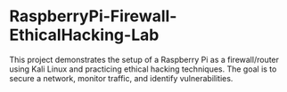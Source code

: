 # RaspberryPi-Firewall-EthicalHacking-Lab
This project demonstrates the setup of a Raspberry Pi as a firewall/router using Kali Linux and practicing ethical hacking techniques. The goal is to secure a network, monitor traffic, and identify vulnerabilities.
